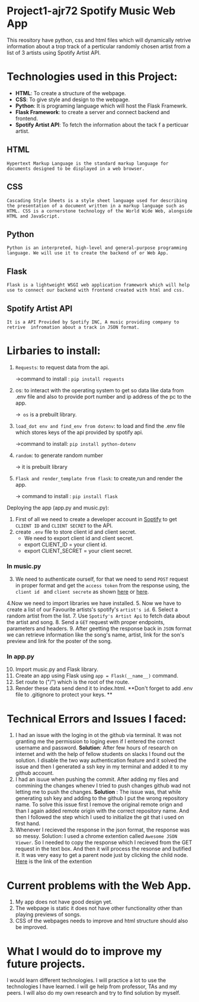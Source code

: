 # Project1-ajr72 Spotify Music Web App
This reository have python, css and html files which will dynamically retrive information about a trop track of a perticular randomly chosen artist from a list of 3 artists using Spotify Artist API.
# Technologies used in this Project:
  * **HTML**: To create a structure of the webpage.
  * **CSS**: To give style and design to the webpage.
  * **Python**: It is programing language which will host the Flask Framewrk.
  * **Flask Framework**: to create a server and connect backend and frontend.
  * **Spotify Artist API**: To fetch the information about the tack  f a perticuar artist.
## HTML
    Hypertext Markup Language is the standard markup language for documents designed to be displayed in a web browser.
## CSS
    Cascading Style Sheets is a style sheet language used for describing the presentation of a document written in a markup language such as HTML. CSS is a cornerstone technology of the World Wide Web, alongside HTML and JavaScript.
## Python
    Python is an interpreted, high-level and general-purpose programming language. We will use it to create the backend of or Web App.
## Flask
    Flask is a lightweight WSGI web application framework which will help use to connect our backend with frontend created with html and css.
## Spotify Artist API
    It is a API Provided by Spotify INC, A music providing company to retrive  infromation about a track in JSON format.
# Lirbaries to install:
  1.  ```Requests```: to request data from the api.
     
      ->command to install : ```pip install requests```
  2. os: to interact with the operating system to get so data like data from .env file and also to provide port number and ip address of the pc to the app.
    
      ->``` os``` is a prebuilt library.
  3. ```load_dot env and find_env from dotenv```: to load and find the .env file which stores keys of the api provided by spotify api.
      
        ->command to install: ```pip install python-dotenv```
  4. ```random```: to generate random number
    
      -> it is prebuilt library
  5. ```Flask and render_template from flask```: to create,run and render the app.
      
        -> command to install : ```pip install flask ```
  
 
 Deploying the app (app.py and music.py):
  1. First of all we need to create a developer account in [Soptify](https://developer.spotify.com/dashboard/login) to get ```CLIENT ID``` and ```CLIENT SECRET``` to the API.
  2. create ```.env``` file to store client id and client secret.
      * We need to export client id and client secret.
      * export CLIENT_ID = your client id.
      * export CLIENT_SECRET = your client secret.
  ### In music.py 
  3. We need to authenticate ourself, for that we need to send ```POST``` request in proper format and get the ```access token``` from the response using, the ```client id ``` and ```client secrete``` as shown [here](https://developer.spotify.com/documentation/general/guides/authorization-guide/#client-credentials-flow) or [here](https://stmorse.github.io/journal/spotify-api.html).
  
  4.Now we need to import libraries we have installed.
  5. Now we have to create a list of our Favourite artists's spotify's ```artist's id```. 
  6. Select a random artist from the list.
  7. Use ```Spotify's Artist Api``` to fetch data about the artist and song.
  8. Send a ```GET``` request with proper endpoints, parameters and headers.
  9. After geetting the response back in ```JSON``` format we can retrieve information like the song's name, artist, link for the son's preview and link for the poster of the song.
  ### In app.py
  10. Import music.py and Flask library.
  11. Create an app using Flask using ```app = Flask(__name__)``` command.
  12. Set route to ("/") which is the root of the route.
  13. Render these data send dend it to index.html.
  **Don't forget to add .env file to .gitignore to protect your keys. **
 
 
 
 # Technical Errors and Issues I faced:
  1. I had an issue with the loging in ot the github via terminal. It was not granting me the permission to loging even if I entered the correct username and password.
      **Solution**: After few hours of research on internet and with the help of fellow students on slacks I found out the solution. I disable the two way authentication feature and it solved the issue and then I generated a ssh key in my terminal and added it to my github account.
  2. I had an isuue when pushing the commit. After adding my files and commining the changes whenev I tried to push changes github wad not letting me to push the changes.
      **Solution** : The issue was,  that while generating ssh key and adding to the github I put the wrong repository name. To solve this issue first I remove the original remote orign and than I again added remote origin with the correct repository name. And then I followed the step which I used to initialize the git that i used on first hand.
  3. Whenever I recieved the response in the json format, the response was so messy.
      Solution: I used a chrome extention called ```Awesome JSON Viewer```. So I needed to copy the response which I recieved from the GET request in the text box. And then it will process the resonse and butified it. It was very easy to get a parent node just by clicking the child node.
      [Here](https://awesomeopensource.com/project/rbrahul/Awesome-JSON-Viewer) is the link of the extention 
      
  # Current problems with the Web App.
  1. My app does not have good design yet.
  2. The webpage is static it does not have other functionality other than playing previews of songs.
  3. CSS of the webpages needs to improve and html structure should also be improved.
  # What I would do to improve my future projects.
   I would learn different technologies. I will practice a lot to use the technologies I have learned. I will ge help from professor, TAs and my peers. I will also do my own research and try to find solution by myself.

